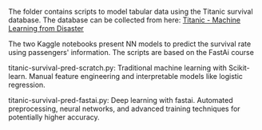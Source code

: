 The folder contains scripts to model tabular data using the Titanic survival database. The database can be collected from here: [Titanic - Machine Learning from Disaster](https://www.kaggle.com/c/titanic)

The two Kaggle notebooks present NN models to predict the survival rate using passengers' information. The scripts are based on the FastAi course

titanic-survival-pred-scratch.py:
Traditional machine learning with Scikit-learn. Manual feature engineering and interpretable models like logistic regression.


titanic-survival-pred-fastai.py:
Deep learning with fastai. Automated preprocessing, neural networks, and advanced training techniques for potentially higher accuracy.
